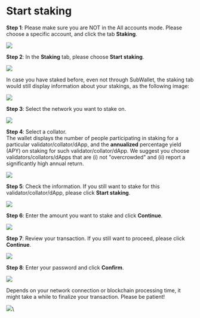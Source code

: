 # Start staking

**Step 1**: Please make sure you are NOT in the All accounts mode. Please choose a specific account, and click the tab **Staking**.

![](<../../.gitbook/assets/image (24) (1).png>)

**Step 2**: In the **Staking** tab, please choose **Start staking**.

![](<../../.gitbook/assets/image (7) (1).png>)

In case you have staked before, even not through SubWallet, the staking tab would still display information about your stakings, as the following image:

![](<../../.gitbook/assets/image (37).png>)

**Step 3**: Select the network you want to stake on.

![](<../../.gitbook/assets/image (33).png>)

**Step 4**: Select a collator. \
The wallet displays the number of people participating in staking for a particular validator/collator/dApp, and the **annualized** percentage yield (APY) on staking for such validator/collator/dApp. We suggest you choose validators/collators/dApps that are (i) not "overcrowded" and (ii) report a significantly high annual return.

![](<../../.gitbook/assets/image (44).png>)

**Step 5**: Check the information. If you still want to stake for this validator/collator/dApp, please click **Start staking**.&#x20;

![](<../../.gitbook/assets/image (5) (1) (2).png>)

**Step 6**: Enter the amount you want to stake and click **Continue**.

![](<../../.gitbook/assets/image (36).png>)

**Step 7**: Review your transaction. If you still want to proceed, please click **Continue**.&#x20;

![](<../../.gitbook/assets/image (35) (1).png>)

**Step 8**: Enter your password and click **Confirm**.

![](<../../.gitbook/assets/image (41).png>)

Depends on your network connection or blockchain processing time, it might take a while to finalize your transaction. Please be patient!

![](<../../.gitbook/assets/image (31) (1).png>)\
